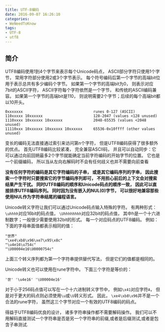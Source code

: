 ```yaml
---
title: UTF-8编码
date: 2016-09-07 16:26:10
categories: 
- WeNeedToKnow
tags:
- UTF-8
- utf8
---
```


## 简介
UTF8编码使用1到4个字节来表示每个Unicode码点， ASCII部分字符只使用1个字节， 常用字符部分使用2或3个字节表示。 每个符号编码后第一个字节的高端bit位用于表示总共有多少编码个字节。 如果第一个字节的高端bit为0， 则表示对应7bit的ASCII字符， ASCII字符每个字符依然是一个字节， 和传统的ASCII编码兼容。 如果第一个字节的高端bit是110， 则说明需要2个字节；后续的每个高端bit都以10开头。 

```
0xxxxxxx 								runes 0-127 (ASCII)
110xxxxx 10xxxxxx 						128-2047 (values <128 unused)
1110xxxx 10xxxxxx 10xxxxxx 				2048-65535 (values <2048 unused)
11110xxx 10xxxxxx 10xxxxxx 10xxxxxx 	65536-0x10ffff (other values unused)
```

变长的编码无法直接通过索引来访问第n个字符， 但是UTF8编码获得了很多额外的优点。 首先UTF8编码比较紧凑， 完全兼容ASCII码， 并且可以自动同步：它可以通过向前回朔最多2个字节就能确定当前字符编码的开始字节的位置。 它也是一个前缀编码， 所以当从左向右解码时不会有任何歧义也并不需要向前查看

**没有任何字符的编码是其它字符编码的子串， 或是其它编码序列的字串， 因此搜索一个字符时只要搜索它的字节编码序列即可， 不用担心前后的上下文会对搜索结果产生干扰。 同时UTF8编码的顺序和Unicode码点的顺序一致， 因此可以直接排序UTF8编码序列。 同时因为没有嵌入的NUL(0)字节， 可以很好地兼容那些使用NUL作为字符串结尾的编程语言。**

<!-- more -->

Unicode转义字符让我们可以通过Unicode码点输入特殊的字符。 有两种形式：`\uhhhh`对应16bit的码点值， `\Uhhhhhhhh`对应32bit的码点值， 其中h是一个十六进制数字；一般很少需要使用32bit的形式。 每一个对应码点的UTF8编码。 例如：下面的字母串面值都表示相同的值：

```
"世界"
"\xe4\xb8\x96\xe7\x95\x8c"
"\u4e16\u754c"
"\U00004e16\U0000754c"
```

上面三个转义序列都为第一个字符串提供替代写法， 但是它们的值都是相同的。

Unicode转义也可以使用在rune字符中。 下面三个字符是等价的：

```
'世' '\u4e16' '\U00004e16'
```

对于小于256码点值可以写在一个十六进制转义字节中， 例如`\x41`对应字符`A`， 但是对于更大的码点则必须使用`\u`或`\U`转义形式。 因此， `\xe4\xb8\x96`并不是一个合法的rune字符， 虽然这三个字节对应一个有效的UTF8编码的码点。

得益于UTF8编码优良的设计， 诸多字符串操作都不需要解码操作。 我们可以不用解码直接测试一个字符串是否是另一个字符串的前缀,或者是后缀测试,或者是包含子串测试.